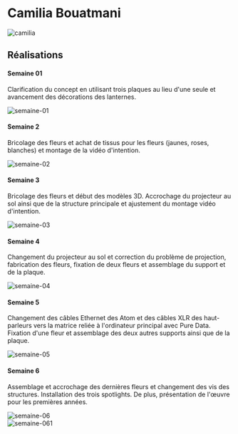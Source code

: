 # Camilia Bouatmani  

![camilia](https://github.com/user-attachments/assets/fd1ae8c4-56f2-4c0f-90f9-c853a7c1b1c7)  

## Réalisations  

#### Semaine 01  

Clarification du concept en utilisant trois plaques au lieu d'une seule et avancement des décorations des lanternes.  

![semaine-01](https://github.com/user-attachments/assets/2cdebb75-9304-471b-bf94-3e992b640730)  

#### Semaine 2  

Bricolage des fleurs et achat de tissus pour les fleurs (jaunes, roses, blanches) et montage de la vidéo d'intention.  

![semaine-02](https://github.com/user-attachments/assets/dc5ce70e-aa91-4f8d-8115-8903647d61c0)  

#### Semaine 3  

Bricolage des fleurs et début des modèles 3D. Accrochage du projecteur au sol ainsi que de la structure principale et ajustement du montage vidéo d'intention.  

![semaine-03](https://github.com/user-attachments/assets/8c0aa51d-2c25-4308-8b64-2d8547acc6a2)  

#### Semaine 4  

Changement du projecteur au sol et correction du problème de projection, fabrication des fleurs, fixation de deux fleurs et assemblage du support et de la plaque.  

![semaine-04](https://github.com/user-attachments/assets/6e869397-8b74-4c06-bb40-99989d19cef3)  

#### Semaine 5  

Changement des câbles Ethernet des Atom et des câbles XLR des haut-parleurs vers la matrice reliée à l'ordinateur principal avec Pure Data. Fixation d'une fleur et assemblage des deux autres supports ainsi que de la plaque.  

![semaine-05](https://github.com/user-attachments/assets/68c490a2-0aa3-423b-8a46-9d91db2b32e8)  

#### Semaine 6  

Assemblage et accrochage des dernières fleurs et changement des vis des structures. Installation des trois spotlights. De plus, présentation de l'œuvre pour les premières années.  

![semaine-06](https://github.com/user-attachments/assets/a9496ca6-f4c9-40d3-89f0-14a7131a2a2a)  
![semaine-061](https://github.com/user-attachments/assets/f99920fe-52e8-4f07-9e29-fdcc3b01e033)  
